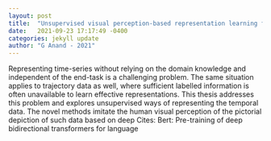 ```yaml
---
layout: post
title:  "Unsupervised visual perception-based representation learning for time-series and trajectories"
date:   2021-09-23 17:17:49 -0400
categories: jekyll update
author: "G Anand - 2021"
---
```

Representing time-series without relying on the domain knowledge and independent of the end-task is a challenging problem. The same situation applies to trajectory data as well, where sufficient labelled information is often unavailable to learn effective representations. This thesis addresses this problem and explores unsupervised ways of representing the temporal data. The novel methods imitate the human visual perception of the pictorial depiction of such data based on deep Cites: Bert: Pre-training of deep bidirectional transformers for language